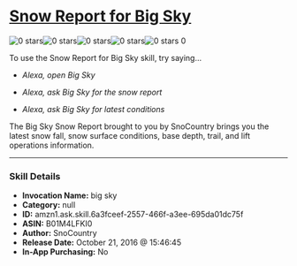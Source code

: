 # [Snow Report for Big Sky](http://alexa.amazon.com/#skills/amzn1.ask.skill.6a3fceef-2557-466f-a3ee-695da01dc75f)
![0 stars](../../images/ic_star_border_black_18dp_1x.png)![0 stars](../../images/ic_star_border_black_18dp_1x.png)![0 stars](../../images/ic_star_border_black_18dp_1x.png)![0 stars](../../images/ic_star_border_black_18dp_1x.png)![0 stars](../../images/ic_star_border_black_18dp_1x.png) 0

To use the Snow Report for Big Sky skill, try saying...

* *Alexa, open Big Sky*

* *Alexa, ask Big Sky for the snow report*

* *Alexa, ask Big Sky for latest conditions*

The Big Sky Snow Report brought to you by SnoCountry brings you the latest snow fall, snow surface conditions,  base depth, trail, and lift operations information.

***

### Skill Details

* **Invocation Name:** big sky
* **Category:** null
* **ID:** amzn1.ask.skill.6a3fceef-2557-466f-a3ee-695da01dc75f
* **ASIN:** B01M4LFKI0
* **Author:** SnoCountry
* **Release Date:** October 21, 2016 @ 15:46:45
* **In-App Purchasing:** No
